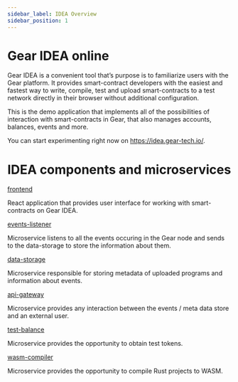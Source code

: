 ```yaml
---
sidebar_label: IDEA Overview
sidebar_position: 1
---
```


# Gear IDEA online

Gear IDEA is a convenient tool that’s purpose is to familiarize users with the Gear platform. It provides smart-contract developers with the easiest and fastest way to write, compile, test and upload smart-contracts to a test network directly in their browser without additional configuration.

This is the demo application that implements all of the possibilities of interaction with smart-contracts in Gear, that also manages accounts, balances, events and more.

You can start experimenting right now on https://idea.gear-tech.io/.

# IDEA components and microservices

[frontend](https://github.com/gear-tech/gear-js/tree/main/idea/frontend)

React application that provides user interface for working with smart-contracts on Gear IDEA.

[events-listener](https://github.com/gear-tech/gear-js/tree/main/idea/events-listener)

Microservice listens to all the events occuring in the Gear node and sends to the data-storage to store the information about them.

[data-storage](https://github.com/gear-tech/gear-js/tree/main/idea/data-storage)

Microservice responsible for storing metadata of uploaded programs and information about events.

[api-gateway](https://github.com/gear-tech/gear-js/tree/main/idea/api-gateway)

Microservice provides any interaction between the events / meta data store and an external user.

[test-balance](https://github.com/gear-tech/gear-js/tree/main/idea/test-balance)

Microservice provides the opportunity to obtain test tokens.

[wasm-compiler](https://github.com/gear-tech/gear-js/tree/main/idea/wasm-compiler)

Microservice provides the opportunity to compile Rust projects to WASM.
